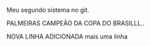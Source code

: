 Meu segundo sistema no git.

PALMEIRAS CAMPEÃO DA COPA DO BRASILLL..

NOVA LINHA ADICIONADA
mais uma linha